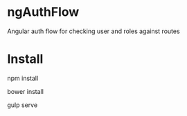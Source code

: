 # ngAuthFlow
Angular auth flow for checking user and roles against routes

# Install
npm install

bower install

gulp serve

